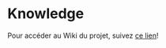 # Knowledge

Pour accéder au Wiki du projet, suivez [ce lien](https://github.com/diazmath/knowledge/wiki)!
